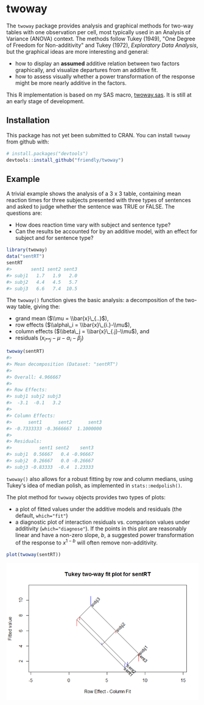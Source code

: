 
<!-- README.md is generated from README.Rmd. Please edit that file -->
twoway
======

The `twoway` package provides analysis and graphical methods for two-way tables with one observation per cell, most typically used in an Analysis of Variance (ANOVA) context. The methods follow Tukey (1949), "One Degree of Freedom for Non-additivity" and Tukey (1972), *Exploratory Data Analysis*, but the graphical ideas are more interesting and general:

-   how to display an **assumed** additive relation between two factors graphically, and visualize departures from an additive fit.
-   how to assess visually whether a power transformation of the response might be more nearly additive in the factors.

This R implementation is based on my SAS macro, [twoway.sas](http://www.datavis.ca/sasmac/twoway.html). It is still at an early stage of development.

Installation
------------

This package has not yet been submitted to CRAN. You can install `twoway` from github with:

``` r
# install.packages("devtools")
devtools::install_github("friendly/twoway")
```

Example
-------

A trivial example shows the analysis of a 3 x 3 table, containing mean reaction times for three subjects presented with three types of sentences and asked to judge whether the sentence was TRUE or FALSE. The questions are:

-   How does reaction time vary with subject and sentence type?
-   Can the results be accounted for by an additive model, with an effect for subject and for sentence type?

``` r
library(twoway)
data("sentRT")
sentRT
#>       sent1 sent2 sent3
#> subj1   1.7   1.9   2.0
#> subj2   4.4   4.5   5.7
#> subj3   6.6   7.4  10.5
```

The `twoway()` function gives the basic analysis: a decomposition of the two-way table, giving the:

-   grand mean ($\\mu = \\bar{x}\_{..}$),
-   row effects ($\\alpha\_i = \\bar{x}\_{i.}-\\mu$),
-   column effects ($\\beta\_j = \\bar{x}\_{.j}-\\mu$), and
-   residuals (*x*<sub>*i**j*</sub> − *μ* − *α*<sub>*i*</sub> − *β*<sub>*j*</sub>)

``` r
twoway(sentRT)
#> 
#> Mean decomposition (Dataset: "sentRT")
#> 
#> Overall: 4.966667
#> 
#> Row Effects:
#> subj1 subj2 subj3 
#>  -3.1  -0.1   3.2 
#> 
#> Column Effects:
#>      sent1      sent2      sent3 
#> -0.7333333 -0.3666667  1.1000000 
#> 
#> Residuals:
#>          sent1 sent2    sent3
#> subj1  0.56667   0.4 -0.96667
#> subj2  0.26667   0.0 -0.26667
#> subj3 -0.83333  -0.4  1.23333
```

`twoway()` also allows for a robust fitting by row and column medians, using Tukey's idea of median polish, as implemented in `stats::medpolish()`.

The plot method for `twoway` objects provides two types of plots:

-   a plot of fitted values under the additive models and residuals (the default, `which="fit"`)
-   a diagnostic plot of interaction residuals vs. comparison values under additivity (`which="diagnose"`). If the points in this plot are reasonably linear and have a non-zero slope, *b*, a suggested power transformation of the response to *x*<sup>1 − *b*</sup> will often remove non-additivity.

``` r
plot(twoway(sentRT))
```

![](README-ex1-plot-1.png)
